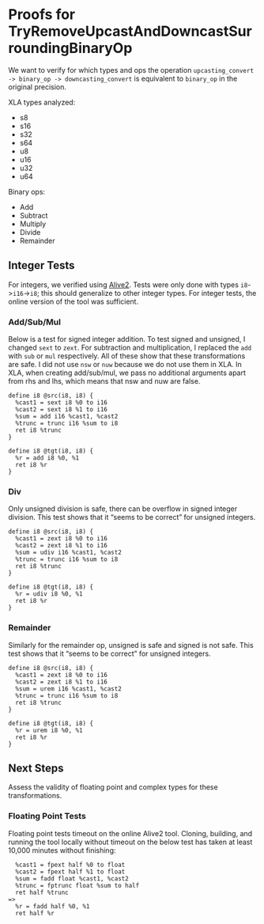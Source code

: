 # Proofs for TryRemoveUpcastAndDowncastSurroundingBinaryOp

We want to verify for which types and ops the operation
`upcasting_convert -> binary_op -> downcasting_convert` is equivalent to
`binary_op` in the original precision.

XLA types analyzed:
 - s8
 - s16
 - s32
 - s64
 - u8
 - u16
 - u32
 - u64

Binary ops:
- Add
- Subtract
- Multiply
- Divide
- Remainder

## Integer Tests

For integers, we verified using [Alive2](https://alive2.llvm.org/ce/). Tests
were only done with types `i8`->`i16`->`i8`; this should generalize to other
integer types. For integer tests, the online version of the tool was sufficient.

### Add/Sub/Mul

Below is a test for signed integer addition. To test signed and unsigned, I
changed `sext` to `zext`. For subtraction and multiplication, I replaced the
`add` with `sub` or `mul` respectively. All of these show that these
transformations are safe. I did not use `nsw` or `nuw` because we do not use
them in XLA. In XLA, when creating add/sub/mul, we pass no additional arguments
apart from rhs and lhs, which means that nsw and nuw are false.

```
define i8 @src(i8, i8) {
  %cast1 = sext i8 %0 to i16
  %cast2 = sext i8 %1 to i16
  %sum = add i16 %cast1, %cast2
  %trunc = trunc i16 %sum to i8
  ret i8 %trunc
}

define i8 @tgt(i8, i8) {
  %r = add i8 %0, %1
  ret i8 %r
}
```

### Div

Only unsigned division is safe, there can be overflow in signed integer
division. This test shows that it “seems to be correct” for unsigned integers.

```
define i8 @src(i8, i8) {
  %cast1 = zext i8 %0 to i16
  %cast2 = zext i8 %1 to i16
  %sum = udiv i16 %cast1, %cast2
  %trunc = trunc i16 %sum to i8
  ret i8 %trunc
}

define i8 @tgt(i8, i8) {
  %r = udiv i8 %0, %1
  ret i8 %r
}
```

### Remainder

Similarly for the remainder op, unsigned is safe and signed is not safe. This
test shows that it “seems to be correct” for unsigned integers.

```
define i8 @src(i8, i8) {
  %cast1 = zext i8 %0 to i16
  %cast2 = zext i8 %1 to i16
  %sum = urem i16 %cast1, %cast2
  %trunc = trunc i16 %sum to i8
  ret i8 %trunc
}

define i8 @tgt(i8, i8) {
  %r = urem i8 %0, %1
  ret i8 %r
}
```

## Next Steps

Assess the validity of floating point and complex types for these
transformations.

### Floating Point Tests

Floating point tests timeout on the online Alive2 tool. Cloning, building, and
running the tool locally without timeout on the below test has taken at least
10,000 minutes without finishing:

```
  %cast1 = fpext half %0 to float
  %cast2 = fpext half %1 to float
  %sum = fadd float %cast1, %cast2
  %trunc = fptrunc float %sum to half
  ret half %trunc
=>
  %r = fadd half %0, %1
  ret half %r
```